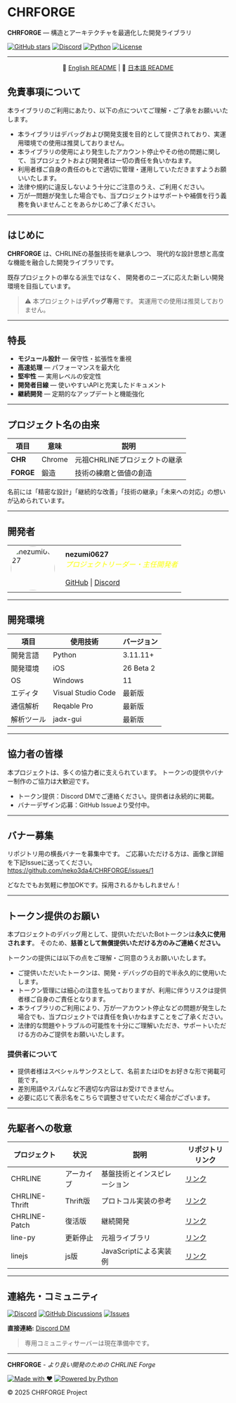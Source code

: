 # CHRFORGE

<p align="center">

**CHRFORGE** — 構造とアーキテクチャを最適化した開発ライブラリ

[![GitHub stars](https://img.shields.io/github/stars/neko3da4/CHRFORGE?style=flat-square&logo=github&color=ffd700)](https://github.com/neko3da4/CHRFORGE)
[![Discord](https://img.shields.io/badge/Discord-コミュニティ-5865F2?style=flat-square&logo=discord&logoColor=white)](https://discordapp.com/users/1248909552171221027)
[![Python](https://img.shields.io/badge/Python-3.11+-3776ab?style=flat-square&logo=python&logoColor=white)](https://www.python.org/)
[![License](https://img.shields.io/github/license/neko3da4/CHRFORGE?style=flat-square&color=green)](https://github.com/neko3da4/CHRFORGE/blob/main/LICENSE)

</p>

---

<p align="center">
  📄 <a href="./README.md">English README</a> | 📄 <a href="./README-ja.md">日本語 README</a>
</p>

## 免責事項について

本ライブラリのご利用にあたり、以下の点についてご理解・ご了承をお願いいたします。

- 本ライブラリはデバッグおよび開発支援を目的として提供されており、実運用環境での使用は推奨しておりません。
- 本ライブラリの使用により発生したアカウント停止やその他の問題に関して、当プロジェクトおよび開発者は一切の責任を負いかねます。
- 利用者様ご自身の責任のもとで適切に管理・運用していただきますようお願いいたします。
- 法律や規約に違反しないよう十分にご注意のうえ、ご利用ください。
- 万が一問題が発生した場合でも、当プロジェクトはサポートや補償を行う義務を負いませんことをあらかじめご了承ください。

---

## はじめに

**CHRFORGE** は、CHRLINEの基盤技術を継承しつつ、
現代的な設計思想と高度な機能を融合した開発ライブラリです。

既存プロジェクトの単なる派生ではなく、
開発者のニーズに応えた新しい開発環境を目指しています。

> ⚠️ 本プロジェクトは**デバッグ専用**です。
> 実運用での使用は推奨しておりません。

---

## 特長

- **モジュール設計** — 保守性・拡張性を重視
- **高速処理** — パフォーマンスを最大化
- **堅牢性** — 実用レベルの安定性
- **開発者目線** — 使いやすいAPIと充実したドキュメント
- **継続開発** — 定期的なアップデートと機能強化

---

## プロジェクト名の由来

| 項目       | 意味   | 説明                          |
|------------|--------|------------------------------|
| **CHR**    | Chrome | 元祖CHRLINEプロジェクトの継承   |
| **FORGE**  | 鍛造   | 技術の練磨と価値の創造           |

名前には「精密な設計」「継続的な改善」「技術の継承」「未来への対応」の想いが込められています。

---

## 開発者

<table>
  <tr>
    <td style="vertical-align: middle; padding-right: 1em;">
      <a href="https://github.com/neko3da4">
        <img src="https://github.com/neko3da4.png" alt="nezumi0627" width="100" height="100" style="border-radius: 50%;">
      </a>
    </td>
    <td style="vertical-align: middle; text-align: left;">
      <strong><a href="https://github.com/neko3da4" style="color: inherit; text-decoration: none;">nezumi0627</a></strong><br>
      <em style="color: #fbff00ff;">プロジェクトリーダー・主任開発者</em><br><br>
      <a href="https://github.com/neko3da4">GitHub</a> | <a href="https://discordapp.com/users/1248909552171221027">Discord</a>
    </td>
  </tr>
</table>

---

## 開発環境

| 項目       | 使用技術          | バージョン   |
|------------|-------------------|--------------|
| 開発言語   | Python            | 3.11.11+     |
| 開発環境   | iOS               | 26 Beta 2    |
| OS         | Windows           | 11           |
| エディタ   | Visual Studio Code | 最新版       |
| 通信解析   | Reqable Pro       | 最新版       |
| 解析ツール | jadx-gui          | 最新版       |

---

## 協力者の皆様

本プロジェクトは、多くの協力者に支えられています。
トークンの提供やバナー制作のご協力は大歓迎です。

- トークン提供：Discord DMでご連絡ください。提供者は永続的に掲載。
- バナーデザイン応募：GitHub Issueより受付中。

---

## バナー募集

リポジトリ用の横長バナーを募集中です。
ご応募いただける方は、画像と詳細を下記Issueに送ってください。
https://github.com/neko3da4/CHRFORGE/issues/1

どなたでもお気軽に参加OKです。採用されるかもしれません！

---

## トークン提供のお願い

本プロジェクトのデバッグ用として、提供いただいたBotトークンは**永久に使用されます**。
そのため、**慈善として無償提供いただける方のみご連絡ください。**

トークンの提供には以下の点をご理解・ご同意のうえお願いいたします。

- ご提供いただいたトークンは、開発・デバッグの目的で半永久的に使用いたします。
- トークン管理には細心の注意を払っておりますが、利用に伴うリスクは提供者様ご自身のご責任となります。
- 本ライブラリのご利用により、万が一アカウント停止などの問題が発生した場合でも、当プロジェクトでは責任を負いかねますことをご了承ください。
- 法律的な問題やトラブルの可能性を十分にご理解いただき、サポートいただける方のみご提供をお願いいたします。

### 提供者について

- 提供者様はスペシャルサンクスとして、名前またはIDをお好きな形で掲載可能です。
- 差別用語やスパムなど不適切な内容はお受けできません。
- 必要に応じて表示名をこちらで調整させていただく場合がございます。

---

## 先駆者への敬意

| プロジェクト       | 状況       | 説明                   | リポジトリリンク                              |
|--------------------|------------|------------------------|----------------------------------------------|
| CHRLINE            | アーカイブ | 基盤技術とインスピレーション | [リンク](https://github.com/DeachSword/CHRLINE)     |
| CHRLINE-Thrift     | Thrift版   | プロトコル実装の参考      | [リンク](https://github.com/DeachSword/CHRLINE-Thrift) |
| CHRLINE-Patch      | 復活版     | 継続開発                | [リンク](https://github.com/WEDeach/CHRLINE-Patch)     |
| line-py            | 更新停止   | 元祖ライブラリ            | [リンク](https://github.com/fadhiilrachman/line-py)    |
| linejs             | js版       | JavaScriptによる実装例   | [リンク](https://github.com/evex-dev/linejs)            |

---

## 連絡先・コミュニティ

<p align="center">

[![Discord](https://img.shields.io/badge/Discord-参加-5865F2?style=flat-square&logo=discord&logoColor=white)](https://discordapp.com/users/1248909552171221027)
[![GitHub Discussions](https://img.shields.io/badge/GitHub-議論-181717?style=flat-square&logo=github)](https://github.com/neko3da4/CHRFORGE/discussions)
[![Issues](https://img.shields.io/badge/GitHub-課題報告-ff6b6b?style=flat-square&logo=github)](https://github.com/neko3da4/CHRFORGE/issues)

**直接連絡:** [Discord DM](https://discordapp.com/users/1248909552171221027)

> 専用コミュニティサーバーは現在準備中です。

</p>

---

<p align="center">

**CHRFORGE** - *より良い開発のための CHRLINE Forge*

[![Made with ❤️](https://img.shields.io/badge/Made_with-❤️-red?style=flat-square)](https://github.com/neko3da4/CHRFORGE)
[![Powered by Python](https://img.shields.io/badge/Powered_by-Python-3776ab?style=flat-square&logo=python&logoColor=white)](https://www.python.org/)

© 2025 CHRFORGE Project

</p>
